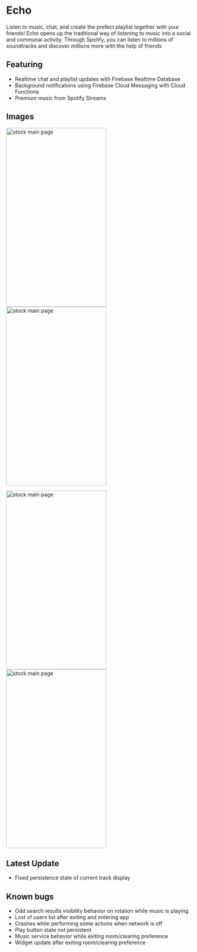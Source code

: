 # Echo
Listen to music, chat, and create the prefect playlist together with your friends! Echo opens up the traditional way of listening to music into a social and communal activity. Through Spotify, you can listen to millions of soundtracks and discover millions more with the help of friends

## Featuring
* Realtime chat and playlist updates with Firebase Realtime Database
* Background notifications using Firebase Cloud Messaging with Cloud Functions
* Premium music from Spotify Streams


## Images
<img src="https://user-images.githubusercontent.com/24646741/28602684-4f975040-7174-11e7-97b7-8ecc28525943.png" alt="stock main page" width="270" height="480"> <img src="https://user-images.githubusercontent.com/24646741/28602681-4f81a9e8-7174-11e7-9682-e334e47c78a4.png" alt="stock main page" width="270" height="480">

<img src="https://user-images.githubusercontent.com/24646741/28602683-4f9720d4-7174-11e7-95b6-b63950f22132.png" alt="stock main page" width="270" height="480"> <img src="https://user-images.githubusercontent.com/24646741/28602682-4f96d4da-7174-11e7-9081-d69ade5ff2c9.png" alt="stock main page" width="270" height="480">

## Latest Update
* Fixed persistence state of current track display

## Known bugs
* Odd search results visibility behavior on rotation while music is playing
* Lost of users list after exiting and entering app
* Crashes while performing some actions when network is off
* Play button state not persistent
* Music service behavior while exiting room/clearing preference
* Widget update after exiting room/clearing preference
